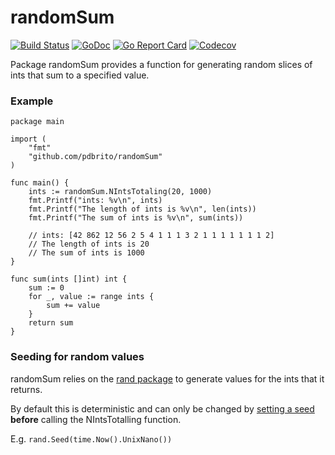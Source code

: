 # randomSum
[![Build Status](https://travis-ci.com/pdbrito/randomSum.png?branch=master)](https://travis-ci.com/pdbrito/randomSum) [![GoDoc](https://godoc.org/github.com/pdbrito/randomSum?status.svg)](https://godoc.org/github.com/pdbrito/randomSum) [![Go Report Card](https://goreportcard.com/badge/github.com/pdbrito/randomSum)](https://goreportcard.com/report/github.com/pdbrito/randomSum) [![Codecov](https://codecov.io/gh/pdbrito/randomSum/branch/master/graphs/badge.svg)](https://codecov.io/gh/pdbrito/randomSum/branch/master/graph/badge.svg)

Package randomSum  provides a function for generating random slices of ints that sum to a specified value.

### Example

```
package main

import (
	"fmt"
	"github.com/pdbrito/randomSum"
)

func main() {
	ints := randomSum.NIntsTotaling(20, 1000)
	fmt.Printf("ints: %v\n", ints)
	fmt.Printf("The length of ints is %v\n", len(ints))
	fmt.Printf("The sum of ints is %v\n", sum(ints))

	// ints: [42 862 12 56 2 5 4 1 1 1 3 2 1 1 1 1 1 1 1 2]
	// The length of ints is 20
	// The sum of ints is 1000
}

func sum(ints []int) int {
	sum := 0
	for _, value := range ints {
		sum += value
	}
	return sum
}
```

### Seeding for random values
randomSum relies on the [rand package](https://golang.org/pkg/math/rand) to generate values for the ints that 
it returns.

By default this is deterministic and can only be changed by [setting
a seed](https://golang.org/pkg/math/rand/#Seed) **before** calling the NIntsTotalling function.

E.g. `rand.Seed(time.Now().UnixNano())`